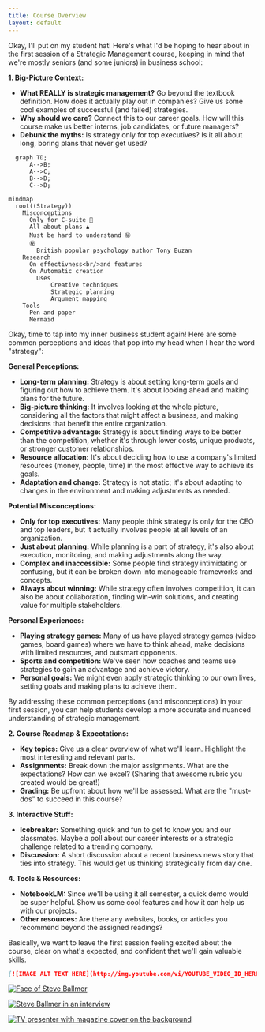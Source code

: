 ```yaml
---
title: Course Overview
layout: default
---
```

Okay, I'll put on my student hat! Here's what I'd be hoping to hear about in the first session of a Strategic Management course, keeping in mind that we're mostly seniors (and some juniors) in business school:

**1. Big-Picture Context:**

* **What REALLY is strategic management?**  Go beyond the textbook definition. How does it actually play out in companies?  Give us some cool examples of successful (and failed) strategies.
* **Why should we care?**  Connect this to our career goals. How will this course make us better interns, job candidates, or future managers?
* **Debunk the myths:** Is strategy only for top executives?  Is it all about long, boring plans that never get used?

```mermaid
  graph TD;
      A-->B;
      A-->C;
      B-->D;
      C-->D;
```

```mermaid
mindmap
  root((Strategy))
    Misconceptions
      Only for C-suite 👔
      All about plans ♟️
      Must be hard to understand ㊙️
      ㊙️
        British popular psychology author Tony Buzan
    Research
      On effectivness<br/>and features
      On Automatic creation
        Uses
            Creative techniques
            Strategic planning
            Argument mapping
    Tools
      Pen and paper
      Mermaid
```

Okay, time to tap into my inner business student again! Here are some common perceptions and ideas that pop into my head when I hear the word "strategy":

**General Perceptions:**

* **Long-term planning:** Strategy is about setting long-term goals and figuring out how to achieve them. It's about looking ahead and making plans for the future.
* **Big-picture thinking:** It involves looking at the whole picture, considering all the factors that might affect a business, and making decisions that benefit the entire organization.
* **Competitive advantage:** Strategy is about finding ways to be better than the competition, whether it's through lower costs, unique products, or stronger customer relationships.
* **Resource allocation:**  It's about deciding how to use a company's limited resources (money, people, time) in the most effective way to achieve its goals.
* **Adaptation and change:**  Strategy is not static; it's about adapting to changes in the environment and making adjustments as needed.

**Potential Misconceptions:**

* **Only for top executives:**  Many people think strategy is only for the CEO and top leaders, but it actually involves people at all levels of an organization.
* **Just about planning:**  While planning is a part of strategy, it's also about execution, monitoring, and making adjustments along the way.
* **Complex and inaccessible:**  Some people find strategy intimidating or confusing, but it can be broken down into manageable frameworks and concepts.
* **Always about winning:**  While strategy often involves competition, it can also be about collaboration, finding win-win solutions, and creating value for multiple stakeholders.

**Personal Experiences:**

* **Playing strategy games:**  Many of us have played strategy games (video games, board games) where we have to think ahead, make decisions with limited resources, and outsmart opponents.
* **Sports and competition:**  We've seen how coaches and teams use strategies to gain an advantage and achieve victory.
* **Personal goals:**  We might even apply strategic thinking to our own lives, setting goals and making plans to achieve them.

By addressing these common perceptions (and misconceptions) in your first session, you can help students develop a more accurate and nuanced understanding of strategic management.


**2. Course Roadmap & Expectations:**

* **Key topics:**  Give us a clear overview of what we'll learn.  Highlight the most interesting and relevant parts.
* **Assignments:**  Break down the major assignments. What are the expectations? How can we excel? (Sharing that awesome rubric you created would be great!)
* **Grading:**  Be upfront about how we'll be assessed.  What are the "must-dos" to succeed in this course?

**3.  Interactive Stuff:**

* **Icebreaker:**  Something quick and fun to get to know you and our classmates.  Maybe a poll about our career interests or a strategic challenge related to a trending company.
* **Discussion:**  A short discussion about a recent business news story that ties into strategy.  This would get us thinking strategically from day one.

**4.  Tools & Resources:**

* **NotebookLM:**  Since we'll be using it all semester, a quick demo would be super helpful.  Show us some cool features and how it can help us with our projects.
* **Other resources:**  Are there any websites, books, or articles you recommend beyond the assigned readings?


Basically, we want to leave the first session feeling excited about the course, clear on what's expected, and confident that we'll gain valuable skills.

```markdown
[![IMAGE ALT TEXT HERE](http://img.youtube.com/vi/YOUTUBE_VIDEO_ID_HERE/0.jpg)](http://www.youtube.com/watch?v=YOUTUBE_VIDEO_ID_HERE)
```

[![Face of Steve Ballmer](http://img.youtube.com/vi/eywi0h_Y5_U/0.jpg)](http://www.youtube.com/watch?v=eywi0h_Y5_U)

[![Steve Ballmer in an interview](http://img.youtube.com/vi/AUCFSWSFStk/0.jpg)](http://www.youtube.com/watch?v=AUCFSWSFStk)

[![TV presenter with magazine cover on the background](http://img.youtube.com/vi/MyiI8FoJk54/0.jpg)](http://www.youtube.com/watch?v=MyiI8FoJk54)

